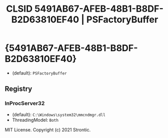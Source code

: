 ﻿---
title: "CLSID 5491AB67-AFEB-48B1-B8DF-B2D63810EF40 | PSFactoryBuffer"
excerpt: What is COM-Object CLSID 5491AB67-AFEB-48B1-B8DF-B2D63810EF40?
---

# {5491AB67-AFEB-48B1-B8DF-B2D63810EF40}

* (default): `PSFactoryBuffer`

## Registry


### InProcServer32

* (default): `C:\Windows\system32\mmcndmgr.dll`
* ThreadingModel: `Both`

MIT License. Copyright (c) 2021 Strontic.


